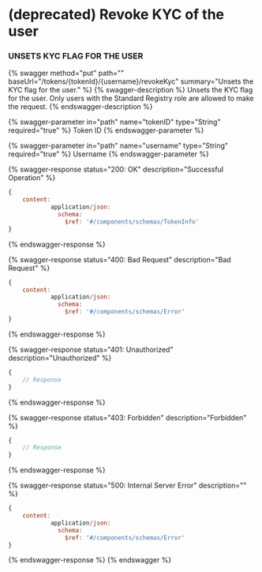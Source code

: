 # (deprecated) Revoke KYC of the user

### UNSETS KYC FLAG FOR THE USER

{% swagger method="put" path="" baseUrl="/tokens/{tokenId}/{username}/revokeKyc" summary="Unsets the KYC flag for the user." %}
{% swagger-description %}
Unsets the KYC flag for the user. Only users with the Standard Registry role are allowed to make the request.
{% endswagger-description %}

{% swagger-parameter in="path" name="tokenID" type="String" required="true" %}
Token ID
{% endswagger-parameter %}

{% swagger-parameter in="path" name="username" type="String" required="true" %}
Username
{% endswagger-parameter %}

{% swagger-response status="200: OK" description="Successful Operation" %}
```javascript
{
    content:
            application/json:
              schema:
                $ref: '#/components/schemas/TokenInfo'
}
```
{% endswagger-response %}

{% swagger-response status="400: Bad Request" description="Bad Request" %}
```javascript
{
    content:
            application/json:
              schema:
                $ref: '#/components/schemas/Error'
}
```
{% endswagger-response %}

{% swagger-response status="401: Unauthorized" description="Unauthorized" %}
```javascript
{
    // Response
}
```
{% endswagger-response %}

{% swagger-response status="403: Forbidden" description="Forbidden" %}
```javascript
{
    // Response
}
```
{% endswagger-response %}

{% swagger-response status="500: Internal Server Error" description="" %}
```javascript
{
    content:
            application/json:
              schema:
                $ref: '#/components/schemas/Error'
}
```
{% endswagger-response %}
{% endswagger %}
